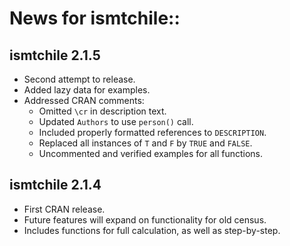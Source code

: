 # News for ismtchile::

## ismtchile 2.1.5

* Second attempt to release.
* Added lazy data for examples.
* Addressed CRAN comments:
  - Omitted `\cr` in description text.
  - Updated `Authors` to use `person()` call.
  - Included properly formatted references to `DESCRIPTION`.
  - Replaced all instances of `T` and `F` by `TRUE` and `FALSE`.
  - Uncommented and verified examples for all functions.

## ismtchile 2.1.4

* First CRAN release.
* Future features will expand on functionality for old census.
* Includes functions for full calculation, as well as step-by-step.
